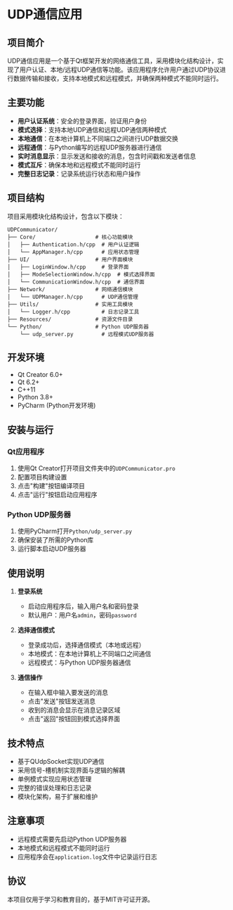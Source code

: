# UDP通信应用

## 项目简介

UDP通信应用是一个基于Qt框架开发的网络通信工具，采用模块化结构设计，实现了用户认证、本地/远程UDP通信等功能。该应用程序允许用户通过UDP协议进行数据传输和接收，支持本地模式和远程模式，并确保两种模式不能同时运行。

## 主要功能

- **用户认证系统**：安全的登录界面，验证用户身份
- **模式选择**：支持本地UDP通信和远程UDP通信两种模式
- **本地通信**：在本地计算机上不同端口之间进行UDP数据交换
- **远程通信**：与Python编写的远程UDP服务器进行通信
- **实时消息显示**：显示发送和接收的消息，包含时间戳和发送者信息
- **模式互斥**：确保本地和远程模式不能同时运行
- **完整日志记录**：记录系统运行状态和用户操作

## 项目结构

项目采用模块化结构设计，包含以下模块：

```
UDPCommunicator/
├── Core/                   # 核心功能模块
│   ├── Authentication.h/cpp  # 用户认证逻辑
│   └── AppManager.h/cpp      # 应用状态管理
├── UI/                     # 用户界面模块
│   ├── LoginWindow.h/cpp     # 登录界面
│   ├── ModeSelectionWindow.h/cpp  # 模式选择界面
│   └── CommunicationWindow.h/cpp  # 通信界面
├── Network/                # 网络通信模块
│   └── UDPManager.h/cpp      # UDP通信管理
├── Utils/                  # 实用工具模块
│   └── Logger.h/cpp          # 日志记录工具
├── Resources/              # 资源文件目录
└── Python/                 # Python UDP服务器
    └── udp_server.py         # 远程模式UDP服务器
```

## 开发环境

- Qt Creator 6.0+
- Qt 6.2+
- C++11
- Python 3.8+
- PyCharm (Python开发环境)

## 安装与运行

### Qt应用程序

1. 使用Qt Creator打开项目文件夹中的`UDPCommunicator.pro`
2. 配置项目构建设置
3. 点击"构建"按钮编译项目
4. 点击"运行"按钮启动应用程序

### Python UDP服务器

1. 使用PyCharm打开`Python/udp_server.py`
2. 确保安装了所需的Python库
3. 运行脚本启动UDP服务器

## 使用说明

1. **登录系统**
   - 启动应用程序后，输入用户名和密码登录
   - 默认用户：用户名`admin`，密码`password`

2. **选择通信模式**
   - 登录成功后，选择通信模式（本地或远程）
   - 本地模式：在本地计算机上不同端口之间通信
   - 远程模式：与Python UDP服务器通信

3. **通信操作**
   - 在输入框中输入要发送的消息
   - 点击"发送"按钮发送消息
   - 收到的消息会显示在消息记录区域
   - 点击"返回"按钮回到模式选择界面

## 技术特点

- 基于QUdpSocket实现UDP通信
- 采用信号-槽机制实现界面与逻辑的解耦
- 单例模式实现应用状态管理
- 完整的错误处理和日志记录
- 模块化架构，易于扩展和维护

## 注意事项

- 远程模式需要先启动Python UDP服务器
- 本地模式和远程模式不能同时运行
- 应用程序会在`application.log`文件中记录运行日志

## 协议

本项目仅用于学习和教育目的，基于MIT许可证开源。